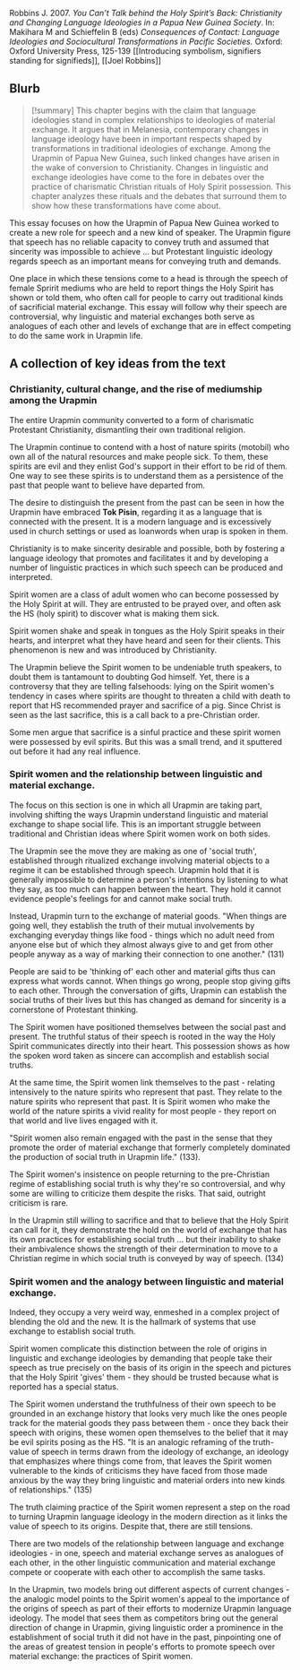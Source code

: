 Robbins J. 2007. *You Can’t Talk behind the Holy Spirit’s Back: Christianity and Changing Language Ideologies in a Papua New Guinea Society*. In: Makihara M and Schieffelin B (eds) *Consequences of Contact: Language Ideologies and Sociocultural Transformations in Pacific Societies.* Oxford: Oxford University Press, 125-139
[[Introducing symbolism, signifiers standing for signifieds]], [[Joel Robbins]]

## Blurb

>[!summary]
This chapter begins with the claim that language ideologies stand in complex relationships to ideologies of material exchange. It argues that in Melanesia, contemporary changes in language ideology have been in important respects shaped by transformations in traditional ideologies of exchange. Among the Urapmin of Papua New Guinea, such linked changes have arisen in the wake of conversion to Christianity. Changes in linguistic and exchange ideologies have come to the fore in debates over the practice of charismatic Christian rituals of Holy Spirit possession. This chapter analyzes these rituals and the debates that surround them to show how these transformations have come about.

This essay focuses on how the Urapmin of Papua New Guinea worked to create a new role for speech and a new kind of speaker. The Urapmin figure that speech has no reliable capacity to convey truth and assumed that sincerity was impossible to achieve ... but Protestant linguistic ideology regards speech as an important means for conveying truth and demands.

One place in which these tensions come to a head is through the speech of female Spririt mediums who are held to report things the Holy Spirit has shown or told them, who often call for people to carry out traditional kinds of sacrificial material exchange. This essay will follow why their speech are controversial, why linguistic and material exchanges both serve as analogues of each other and levels of exchange that are in effect competing to do the same work in Urapmin life.

## A collection of key ideas from the text

### Christianity, cultural change, and the rise of mediumship among the Urapmin

The entire Urapmin community converted to a form of charismatic Protestant Christianity, dismantling their own traditional religion.

The Urapmin continue to contend with a host of nature spirits (motobil) who own all of the natural resources and make people sick. To them, these spirits are evil and they enlist God's support in their effort to be rid of them. One way to see these spirits is to understand them as a persistence of the past that people want to believe have departed from.

The desire to distinguish the present from the past can be seen in how the Urapmin have embraced **Tok Pisin**, regarding it as a language that is connected with the present. It is a modern language and is excessively used in church settings or used as loanwords when urap is spoken in them.

Christianity is to make sincerity desirable and possible, both by fostering a language ideology that promotes and facilitates it and by developing a number of linguistic practices in which such speech can be produced and interpreted.

Spirit women are a class of adult women who can become possessed by the Holy Spirit at will. They are entrusted to be prayed over, and often ask the HS (holy spirit) to discover what is making them sick.

Spirit women shake and speak in tongues as the Holy Spirit speaks in their hearts, and interpret what they have heard and seen for their clients. This phenomenon is new and was introduced by Christianity.

The Urapmin believe the Spirit women to be undeniable truth speakers, to doubt them is tantamount to doubting God himself. Yet, there is a controversy that they are telling falsehoods: lying on the Spirit women's tendency in cases where spirits are thought to threaten a child with death to report that HS recommended prayer and sacrifice of a pig. Since Christ is seen as the last sacrifice, this is a call back to a pre-Christian order.

Some men argue that sacrifice is a sinful practice and these spirit women were possessed by evil spirits. But this was a small trend, and it sputtered out before it had any real influence.

### Spirit women and the relationship between linguistic and material exchange.

The focus on this section is one in which all Urapmin are taking part, involving shifting the ways Urapmin understand linguistic and material exchange to shape social life. This is an important struggle between traditional and Christian ideas where Spirit women work on both sides.

The Urapmin see the move they are making as one of 'social truth', established through ritualized exchange involving material objects to a regime it can be established through speech. Urapmin hold that it is generally impossible to determine a person's intentions by listening to what they say, as too much can happen between the heart. They hold it cannot evidence people's feelings for and cannot make social truth.

Instead, Urapmin turn to the exchange of material goods. "When things are going well, they establish the truth of their mutual involvements by exchanging everyday things like food - things which no adult need from anyone else but of which they almost always give to and get from other people anyway as a way of marking their connection to one another." (131)

People are said to be 'thinking of' each other and material gifts thus can express what words cannot. When things go wrong, people stop giving gifts to each other. Through the conversation of gifts, Urapmin can establish the social truths of their lives but this has changed as demand for sincerity is a cornerstone of Protestant thinking.

The Spirit women have positioned themselves between the social past and present. The truthful status of their speech is rooted in the way the Holy Spirit communicates directly into their heart. This possession shows as how the spoken word taken as sincere can accomplish and establish social truths.

At the same time, the Spirit women link themselves to the past - relating intensively to the nature spirits who represent that past. They relate to the nature spirits who represent that past. It is Spirit women who make the world of the nature spirits a vivid reality for most people - they report on that world and live lives engaged with it.

"Spirit women also remain engaged with the past in the sense that they promote the order of material exchange that formerly completely dominated the production of social truth in Urapmin life." (133). 

The Spirit women's insistence on people returning to the pre-Christian regime of establishing social truth is why they're so controversial, and why some are willing to criticize them despite the risks. That said, outright criticism is rare.

In the Urapmin still willing to sacrifice and that to believe that the Holy Spirit can call for it, they demonstrate the hold on the world of exchange that has its own practices for establishing social truth ... but their inability to shake their ambivalence shows the strength of their determination to move to a Christian regime in which social truth is conveyed by way of speech. (134)

### Spirit women and the analogy between linguistic and material exchange.

Indeed, they occupy a very weird way, enmeshed in a complex project of blending the old and the new. It is the hallmark of systems that use exchange to establish social truth.

Spirit women complicate this distinction between the role of origins in linguistic and exchange ideologies by demanding that people take their speech as true precisely on the basis of its origin in the speech and pictures that the Holy Spirit 'gives' them - they should be trusted because what is reported has a special status.

The Spirit women understand the truthfulness of their own speech to be grounded in an exchange history that looks very much like the ones people track for the material goods they pass between them - once they back their speech with origins, these women open themselves to the belief that it may be evil spirits posing as the HS. "It is an analogic reframing of the truth-value of speech in terms drawn from the ideology of exchange, an ideology that emphasizes where things come from, that leaves the Spirit women vulnerable to the kinds of criticisms they have faced from those made anxious by the way they bring linguistic and material orders into new kinds of relationships." (135)

The truth claiming practice of the Spirit women represent a step on the road to turning Urapmin language ideology in the modern direction as it links the value of speech to its origins. Despite that, there are still tensions.

There are two models of the relationship between language and exchange ideologies - in one, speech and material exchange serves as analogues of each other, in the other linguistic communication and material exchange compete or cooperate with each other to accomplish the same tasks.

In the Urapmin, two models bring out different aspects of current changes - the analogic model points to the Spirit women's appeal to the importance of the origins of speech as part of their efforts to modernize Urapmin language ideology. The model that sees them as competitors bring out the general direction of change in Urapmin, giving linguistic order a prominence in the establishment of social truth it did not have in the past, pinpointing one of the areas of greatest tension in people's efforts to promote speech over material exchange: the practices of Spirit women.

```ad-quote


```
